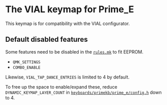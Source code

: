 # The VIAL keymap for Prime_E
This keymap is for compatibility with the VIAL configurator.

## Default disabled features
Some features need to be disabled in the [`rules.mk`](./rules.mk) to fit EEPROM.

* `QMK_SETTINGS`
* `COMBO_ENABLE`

Likewise, `VIAL_TAP_DANCE_ENTRIES` is limited to 4 by default.

To free up the space to enable/expand these, reduce `DYNAMIC_KEYMAP_LAYER_COUNT`
in [`keyboards/primekb/prime_e/config.h`](../../config.h) down to 4.
